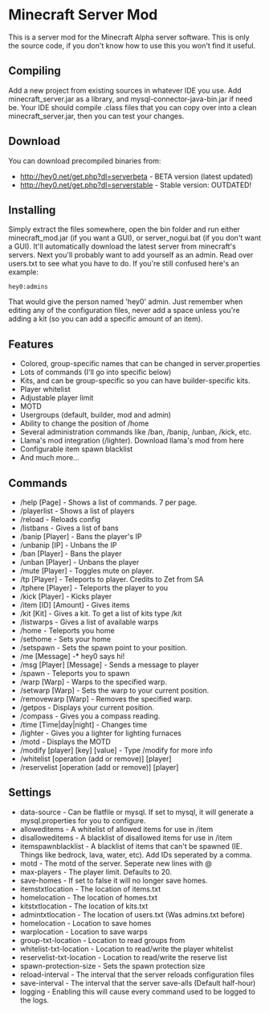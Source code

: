 Minecraft Server Mod
====================
This is a server mod for the Minecraft Alpha server software. This is only the
source code, if you don't know how to use this you won't find it useful.

Compiling
---------
Add a new project from existing sources in whatever IDE you use. Add
minecraft_server.jar as a library, and mysql-connector-java-bin.jar if need be.
Your IDE should compile .class files that you can copy over into a clean
minecraft_server.jar, then you can test your changes.

Download
--------
You can download precompiled binaries from:

* http://hey0.net/get.php?dl=serverbeta - BETA version (latest updated)
* http://hey0.net/get.php?dl=serverstable - Stable version: OUTDATED!

Installing
----------
Simply extract the files somewhere, open the bin folder and run either
minecraft_mod.jar (if you want a GUI), or server_nogui.bat (if you don't want a
GUI). It'll automatically download the latest server from minecraft's servers.
Next you'll probably want to add yourself as an admin. Read over users.txt to
see what you have to do. If you're still confused here's an example:

    hey0:admins


That would give the person named 'hey0' admin. Just remember when editing any
of the configuration files, never add a space unless you're adding a kit (so
you can add a specific amount of an item).

Features
--------
* Colored, group-specific names that can be changed in server.properties
* Lots of commands (I'll go into specific below)
* Kits, and can be group-specific so you can have builder-specific kits.
* Player whitelist
* Adjustable player limit
* MOTD
* Usergroups (default, builder, mod and admin)
* Ability to change the position of /home
* Several administration commands like /ban, /banip, /unban, /kick, etc.
* Llama's mod integration (/lighter). Download llama's mod from here
* Configurable item spawn blacklist
* And much more...

Commands
--------
* /help [Page] - Shows a list of commands. 7 per page.
* /playerlist - Shows a list of players
* /reload - Reloads config
* /listbans <IP or bans> - Gives a list of bans
* /banip [Player] <Reason> - Bans the player's IP
* /unbanip [IP] - Unbans the IP
* /ban [Player] <Reason> - Bans the player
* /unban [Player] - Unbans the player
* /mute [Player] - Toggles mute on player.
* /tp [Player] - Teleports to player. Credits to Zet from SA
* /tphere [Player] - Teleports the player to you
* /kick [Player] <Reason> - Kicks player
* /item [ID] [Amount] <Player> - Gives items
* /kit [Kit] - Gives a kit. To get a list of kits type /kit
* /listwarps - Gives a list of available warps
* /home - Teleports you home
* /sethome - Sets your home
* /setspawn - Sets the spawn point to your position.
* /me [Message] -* hey0 says hi!
* /msg [Player] [Message] - Sends a message to player
* /spawn - Teleports you to spawn
* /warp [Warp] - Warps to the specified warp.
* /setwarp [Warp] - Sets the warp to your current position.
* /removewarp [Warp] - Removes the specified warp.
* /getpos - Displays your current position.
* /compass - Gives you a compass reading.
* /time [Time|day|night] - Changes time
* /lighter - Gives you a lighter for lighting furnaces
* /motd - Displays the MOTD
* /modify [player] [key] [value] - Type /modify for more info
* /whitelist [operation (add or remove)] [player]
* /reservelist [operation (add or remove)] [player]

Settings
--------
* data-source - Can be flatfile or mysql. If set to mysql, it will generate a mysql.properties for you to configure.
* alloweditems - A whitelist of allowed items for use in /item
* disalloweditems - A blacklist of disallowed items for use in /item
* itemspawnblacklist - A blacklist of items that can't be spawned (IE. Things like bedrock, lava, water, etc). Add IDs seperated by a comma.
* motd - The motd of the server. Seperate new lines with @
* max-players - The player limit. Defaults to 20.
* save-homes - If set to false it will no longer save homes.
* itemstxtlocation - The location of items.txt
* homelocation - The location of homes.txt
* kitstxtlocation - The location of kits.txt
* admintxtlocation - The location of users.txt (Was admins.txt before)
* homelocation - Location to save homes
* warplocation - Location to save warps
* group-txt-location - Location to read groups from
* whitelist-txt-location - Location to read/write the player whitelist
* reservelist-txt-location - Location to read/write the reserve list
* spawn-protection-size - Sets the spawn protection size
* reload-interval - The interval that the server reloads configuration files
* save-interval - The interval that the server save-alls (Default half-hour)
* logging - Enabling this will cause every command used to be logged to the logs.

